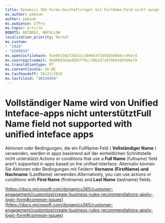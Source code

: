 ```yaml
---
title: Dynamics 365 Forms-Geschäftsregel mit FullName-Feld nicht ausgelöst
ms.author: pebaum
author: pebaum
ms.audience: ITPro
ms.topic: article
ROBOTS: NOINDEX, NOFOLLOW
localization_priority: Normal
ms.custom:
- "1928"
- "6200018"
ms.openlocfilehash: 91e091502f2b431c380663f3b938580b6cc963c4
ms.sourcegitcommit: 0b06093dabd685f76cc39b1d7c0f8b03883b6e79
ms.translationtype: MT
ms.contentlocale: de-DE
ms.lasthandoff: 10/25/2019
ms.locfileid: "36528950"
---
```

# <a name="full-name-field-not-supported-with-unified-inteface-apps"></a><span data-ttu-id="de0fd-102">Vollständiger Name wird von Unified Inteface-apps nicht unterstützt</span><span class="sxs-lookup"><span data-stu-id="de0fd-102">Full Name field not supported with unified inteface apps</span></span>

<span data-ttu-id="de0fd-103">Aktionen oder Bedingungen, die ein FullName-Feld ( **Vollständiger Name** ) verwenden, werden in apps basierend auf der einheitlichen Schnittstelle nicht unterstützt.</span><span class="sxs-lookup"><span data-stu-id="de0fd-103">Actions or conditions that use a **Full Name** (fullname) field aren’t supported in apps based on the unified interface.</span></span> <span data-ttu-id="de0fd-104">Alternativ können Sie Aktionen oder Bedingungen mit Feldern **Vorname** **(FirstName) und Nachname** (LastName) verwenden.</span><span class="sxs-lookup"><span data-stu-id="de0fd-104">Alternatively, you can use actions or conditions with **First Name** (firstname) and **Last Name** (lastname) fields.</span></span>

[https://docs.microsoft.com/dynamics365/customer-engagement/customize/create-business-rules-recommendations-apply-logic-form#common-issues](https://docs.microsoft.com/dynamics365/customer-engagement/customize/create-business-rules-recommendations-apply-logic-form#common-issues)
